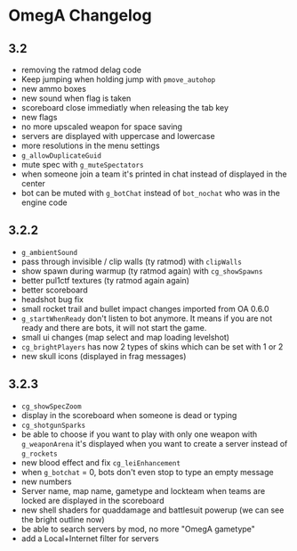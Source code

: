 # OmegA Changelog

## 3.2
- removing the ratmod delag code
- Keep jumping when holding jump with `pmove_autohop`
- new ammo boxes
- new sound when flag is taken
- scoreboard close immediatly when releasing the tab key
- new flags
- no more upscaled weapon for space saving
- servers are displayed with uppercase and lowercase
- more resolutions in the menu settings
- `g_allowDuplicateGuid`
- mute spec with `g_muteSpectators`
- when someone join a team it's printed in chat instead of displayed in the center
- bot can be muted with `g_botChat` instead of `bot_nochat` who was in the engine code

## 3.2.2
- `g_ambientSound`
- pass through invisible / clip walls (ty ratmod) with `clipWalls`
- show spawn during warmup (ty ratmod again) with `cg_showSpawns`
- better pul1ctf textures (ty ratmod again again)
- better scoreboard
- headshot bug fix
- small rocket trail and bullet impact changes imported from OA 0.6.0
- `g_startWhenReady` don't listen to bot anymore. It means if you are not ready and there are bots, it will not start the game.
- small ui changes (map select and map loading levelshot)
- `cg_brightPlayers` has now 2 types of skins which can be set with 1 or 2
- new skull icons (displayed in frag messages)

## 3.2.3
- `cg_showSpecZoom`
- display in the scoreboard when someone is dead or typing
- `cg_shotgunSparks`
- be able to choose if you want to play with only one weapon with `g_weaponArena` it's displayed when you want to create a server instead of `g_rockets`
- new blood effect and fix `cg_leiEnhancement`
- when `g_botchat` = 0, bots don't even stop to type an empty message
- new numbers
- Server name, map name, gametype and lockteam when teams are locked are displayed in the scoreboard
- new shell shaders for quaddamage and battlesuit powerup (we can see the bright outline now)
- be able to search servers by mod, no more "OmegA gametype"
- add a Local+Internet filter for servers
